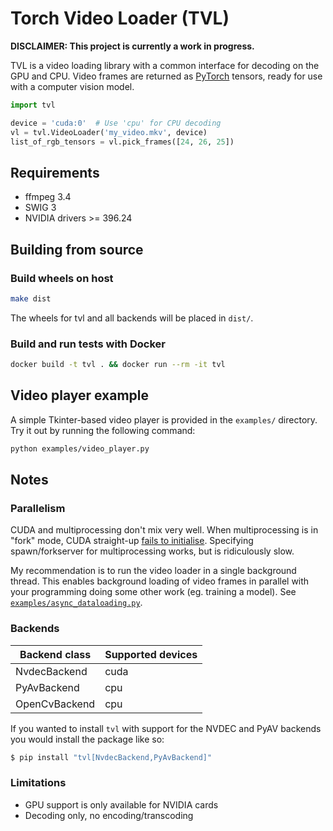 # Torch Video Loader (TVL)

**DISCLAIMER: This project is currently a work in progress.**

TVL is a video loading library with a common interface for decoding on the GPU and CPU. Video
frames are returned as [PyTorch](https://pytorch.org/) tensors, ready for use with a computer
vision model.

```python
import tvl

device = 'cuda:0'  # Use 'cpu' for CPU decoding
vl = tvl.VideoLoader('my_video.mkv', device)
list_of_rgb_tensors = vl.pick_frames([24, 26, 25])
```


## Requirements

* ffmpeg 3.4
* SWIG 3
* NVIDIA drivers >= 396.24


## Building from source

### Build wheels on host

```bash
make dist
```

The wheels for tvl and all backends will be placed in `dist/`.

### Build and run tests with Docker

```bash
docker build -t tvl . && docker run --rm -it tvl
```


## Video player example

A simple Tkinter-based video player is provided in the `examples/` directory. Try it out by running
the following command:

```bash
python examples/video_player.py
```


## Notes


### Parallelism

CUDA and multiprocessing don't mix very well. When multiprocessing is in "fork" mode, CUDA
straight-up [fails to initialise](https://devtalk.nvidia.com/default/topic/973477/-cuda8-0-bug-child-process-forked-after-cuinit-get-cuda_error_not_initialized-on-cuinit-/).
Specifying spawn/forkserver for multiprocessing works, but is ridiculously slow.

My recommendation is to run the video loader in a single background thread. This enables
background loading of video frames in parallel with your programming doing some other work (eg.
training a model). See [`examples/async_dataloading.py`](examples/async_dataloading.py).


### Backends

| Backend class | Supported devices |
|---------------|-------------------|
| NvdecBackend  | cuda              |
| PyAvBackend   | cpu               |
| OpenCvBackend | cpu               |

If you wanted to install `tvl` with support for the NVDEC and PyAV backends you would install the
package like so:

```bash
$ pip install "tvl[NvdecBackend,PyAvBackend]"
```


### Limitations

* GPU support is only available for NVIDIA cards
* Decoding only, no encoding/transcoding
